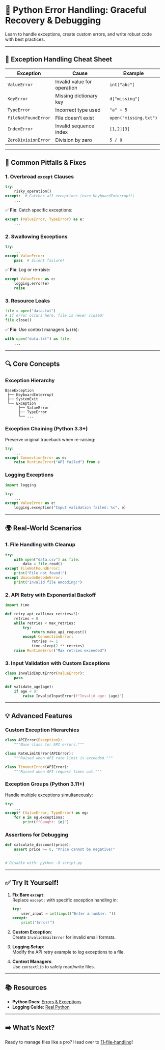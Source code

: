 # 🚨 Python Error Handling: Graceful Recovery & Debugging

Learn to handle exceptions, create custom errors, and write robust code with best practices.  

---

## 🧩 Exception Handling Cheat Sheet  
| Exception | Cause | Example |  
|-----------|-------|---------|  
| `ValueError` | Invalid value for operation | `int("abc")` |  
| `KeyError` | Missing dictionary key | `d["missing"]` |  
| `TypeError` | Incorrect type used | `"a" + 5` |  
| `FileNotFoundError` | File doesn’t exist | `open("missing.txt")` |  
| `IndexError` | Invalid sequence index | `[1,2][3]` |  
| `ZeroDivisionError` | Division by zero | `5 / 0` |  

---

## 🚨 Common Pitfalls & Fixes  
### 1. **Overbroad `except` Clauses**  
```python  
try:  
    risky_operation()  
except:  # Catches all exceptions (even KeyboardInterrupt!)  
    ...  
```  
✅ **Fix**: Catch specific exceptions:  
```python  
except (ValueError, TypeError) as e:  
    ...  
```  

### 2. **Swallowing Exceptions**  
```python  
try:  
    ...  
except ValueError:  
    pass  # Silent failure!  
```  
✅ **Fix**: Log or re-raise:  
```python  
except ValueError as e:  
    logging.error(e)  
    raise  
```  

### 3. **Resource Leaks**  
```python  
file = open("data.txt")  
# If error occurs here, file is never closed!  
file.close()  
```  
✅ **Fix**: Use context managers (`with`):  
```python  
with open("data.txt") as file:  
    ...  
```  

---

## 🔍 Core Concepts  
### **Exception Hierarchy**  
```text  
BaseException  
 ├── KeyboardInterrupt  
 ├── SystemExit  
 └── Exception  
      ├── ValueError  
      ├── TypeError  
      └── ...  
```  

### **Exception Chaining (Python 3.3+)**  
Preserve original traceback when re-raising:  
```python  
try:  
    ...  
except ConnectionError as e:  
    raise RuntimeError("API failed") from e  
```  

### **Logging Exceptions**  
```python  
import logging  

try:  
    ...  
except ValueError as e:  
    logging.exception("Input validation failed: %s", e)  
```  

---

## 🌍 Real-World Scenarios  
### 1. **File Handling with Cleanup**  
```python  
try:  
    with open("data.csv") as file:  
        data = file.read()  
except FileNotFoundError:  
    print("File not found!")  
except UnicodeDecodeError:  
    print("Invalid file encoding!")  
```  

### 2. **API Retry with Exponential Backoff**  
```python  
import time  

def retry_api_call(max_retries=3):  
    retries = 0  
    while retries < max_retries:  
        try:  
            return make_api_request()  
        except ConnectionError:  
            retries += 1  
            time.sleep(2 ** retries)  
    raise RuntimeError("Max retries exceeded")  
```  

### 3. **Input Validation with Custom Exceptions**  
```python  
class InvalidInputError(ValueError):  
    pass  

def validate_age(age):  
    if age < 0:  
        raise InvalidInputError(f"Invalid age: {age}")  
```  

---

## 💡 Advanced Features  
### **Custom Exception Hierarchies**  
```python  
class APIError(Exception):  
    """Base class for API errors."""  

class RateLimitError(APIError):  
    """Raised when API rate limit is exceeded."""  

class TimeoutError(APIError):  
    """Raised when API request times out."""  
```  

### **Exception Groups (Python 3.11+)**  
Handle multiple exceptions simultaneously:  
```python  
try:  
    ...  
except* (ValueError, TypeError) as eg:  
    for e in eg.exceptions:  
        print(f"Caught: {e}")  
```  

### **Assertions for Debugging**  
```python  
def calculate_discount(price):  
    assert price >= 0, "Price cannot be negative!"  
    ...  

# Disable with: python -O script.py  
```  

---

## ✅ Try It Yourself!  
1. **Fix Bare `except`**:  
   Replace `except:` with specific exception handling in:  
   ```python  
   try:  
       user_input = int(input("Enter a number: "))  
   except:  
       print("Error!")  
   ```  

2. **Custom Exception**:  
   Create `InvalidEmailError` for invalid email formats.  

3. **Logging Setup**:  
   Modify the API retry example to log exceptions to a file.  

4. **Context Managers**:  
   Use `contextlib` to safely read/write files.  

---

## 📚 Resources  
- **Python Docs**: [Errors & Exceptions](https://docs.python.org/3/tutorial/errors.html)  
- **Logging Guide**: [Real Python](https://realpython.com/python-logging/)  

---

## ➡️ What’s Next?  
Ready to manage files like a pro? Head over to [11-file-handling](/11-file-handling)!  
